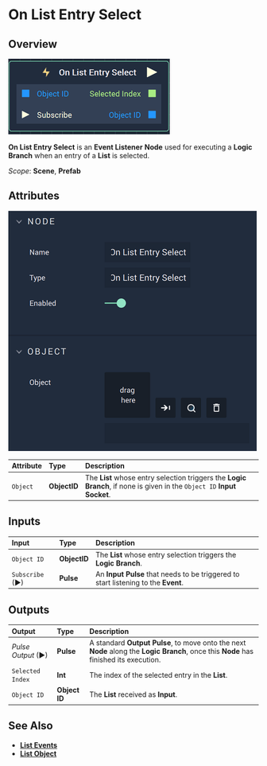 # On List Entry Select

## Overview

![The On List Entry Select Node.](../../../.gitbook/assets/onlistentryselectnode.png)

**On List Entry Select** is an **Event Listener** **Node** used for executing a **Logic Branch** when an entry of a **List** is selected.

*Scope*: **Scene**, **Prefab**

## Attributes

![The On List Entry Select Node Attributes.](../../../.gitbook/assets/onlistentryselectattributes.png)

| Attribute | Type | Description |
| :--- | :--- | :--- |
| `Object` | **ObjectID** | The **List** whose entry selection triggers the **Logic Branch**, if none is given in the `Object ID` **Input Socket**. |

## Inputs

| Input | Type | Description |
| :--- | :--- | :--- |
| `Object ID` | **ObjectID** | The **List** whose entry selection triggers the **Logic Branch**. |
| `Subscribe` (►)|**Pulse** | An **Input Pulse** that needs to be triggered to start listening to the **Event**. |

## Outputs

| Output | Type | Description |
| :--- | :--- | :--- |
| _Pulse Output_ \(►\) | **Pulse** | A standard **Output Pulse**, to move onto the next **Node** along the **Logic Branch**, once this **Node** has finished its execution. |
| `Selected Index` | **Int** | The index of the selected entry in the **List**. |
| `Object ID` | **Object ID** | The **List** received as **Input**. |

## See Also

* [**List Events**](./)
* [**List Object**](../../../objects-and-types/scene-objects/list-widget.md)

